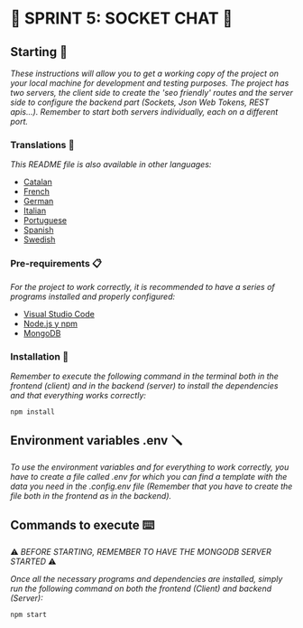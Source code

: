 # 💬 SPRINT 5: SOCKET CHAT 💬

## Starting 🚀

_These instructions will allow you to get a working copy of the project on your local machine for development and testing purposes._
_The project has two servers, the client side to create the 'seo friendly' routes and the server side to configure the backend part (Sockets, Json Web Tokens, REST apis...). Remember to start both servers individually, each on a different port._

### Translations 💬

_This README file is also available in other languages:_
- [Catalan](https://github.com/DanielEspanadero/sprint-5-socket-chat/blob/main/docs/README-cat.md)
- [French](https://github.com/DanielEspanadero/sprint-5-socket-chat/blob/main/docs/README-fr.md)
- [German](https://github.com/DanielEspanadero/sprint-5-socket-chat/blob/main/docs/README-de.md)
- [Italian](https://github.com/DanielEspanadero/sprint-5-socket-chat/blob/main/docs/README-it.md)
- [Portuguese](https://github.com/DanielEspanadero/sprint-5-socket-chat/blob/main/docs/README-pt.md)
- [Spanish](https://github.com/DanielEspanadero/sprint-5-socket-chat/blob/main/docs/README-es.md)
- [Swedish](https://github.com/DanielEspanadero/sprint-5-socket-chat/blob/main/docs/README-se.md)

### Pre-requirements 📋

_For the project to work correctly, it is recommended to have a series of programs installed and properly configured:_

- [Visual Studio Code](https://code.visualstudio.com/download)
- [Node.js y npm](https://nodejs.org/es/)
- [MongoDB](https://docs.mongodb.com/manual/installation/)

### Installation 🔧

_Remember to execute the following command in the terminal both in the frontend (client) and in the backend (server) to install the dependencies and that everything works correctly:_
```
npm install
```

## Environment variables .env 🪛

_To use the environment variables and for everything to work correctly, you have to create a file called .env for which you can find a template with the data you need in the .config.env file (Remember that you have to create the file both in the frontend as in the backend)._

## Commands to execute ⌨️
⚠️ _BEFORE STARTING, REMEMBER TO HAVE THE MONGODB SERVER STARTED_ ⚠️

_Once all the necessary programs and dependencies are installed, simply run the following command on both the frontend (Client) and backend (Server):_
```
npm start
```

